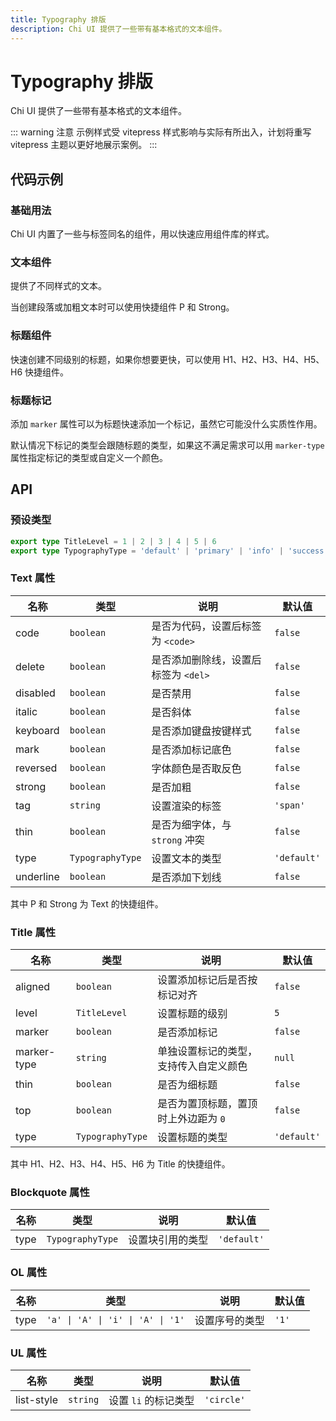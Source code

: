 ```yaml
---
title: Typography 排版
description: Chi UI 提供了一些带有基本格式的文本组件。
---
```


# Typography 排版

Chi UI 提供了一些带有基本格式的文本组件。

::: warning 注意
示例样式受 vitepress 样式影响与实际有所出入，计划将重写 vitepress 主题以更好地展示案例。
:::

## 代码示例

### 基础用法

Chi UI 内置了一些与标签同名的组件，用以快速应用组件库的样式。

<preview path="../demo/Typography/Basic-Typography.vue" title="基础用法" description="Chi UI 内置了一些与标签同名的组件，用以快速应用组件库的样式。"></preview>

### 文本组件

提供了不同样式的文本。

当创建段落或加粗文本时可以使用快捷组件 P 和 Strong。

<preview path="../demo/Typography/Typography-Text.vue" title="文本组件" description="提供了不同样式的文本。当创建段落或加粗文本时可以使用快捷组件 P 和 Strong。"></preview>

### 标题组件

快速创建不同级别的标题，如果你想要更快，可以使用 H1、H2、H3、H4、H5、H6 快捷组件。

<preview path="../demo/Typography/Typography-Title.vue" title="标题组件" description="快速创建不同级别的标题，如果你想要更快，可以使用 H1、H2、H3、H4、H5、H6 快捷组件。"></preview>

### 标题标记

添加 `marker` 属性可以为标题快速添加一个标记，虽然它可能没什么实质性作用。

默认情况下标记的类型会跟随标题的类型，如果这不满足需求可以用 `marker-type` 属性指定标记的类型或自定义一个颜色。

<preview path="../demo/Typography/Title-Marker.vue" title="标题标记" description="添加 `marker` 属性可以为标题快速添加一个标记，虽然它可能没什么实质性作用。默认情况下标记的类型会跟随标题的类型，如果这不满足需求可以用 `marker-type` 属性指定标记的类型或自定义一个颜色。"></preview>

## API

### 预设类型

```ts
export type TitleLevel = 1 | 2 | 3 | 4 | 5 | 6
export type TypographyType = 'default' | 'primary' | 'info' | 'success' | 'warning' | 'error'
```

### Text 属性

| 名称      | 类型             | 说明                                 | 默认值      |
| --------- | ---------------- | ------------------------------------ | ----------- |
| code      | `boolean`        | 是否为代码，设置后标签为 `<code>`    | `false`     |
| delete    | `boolean`        | 是否添加删除线，设置后标签为 `<del>` | `false`     |
| disabled  | `boolean`        | 是否禁用                             | `false`     |
| italic    | `boolean`        | 是否斜体                             | `false`     |
| keyboard  | `boolean`        | 是否添加键盘按键样式                 | `false`     |
| mark      | `boolean`        | 是否添加标记底色                     | `false`     |
| reversed  | `boolean`        | 字体颜色是否取反色                   | `false`     |
| strong    | `boolean`        | 是否加粗                             | `false`     |
| tag       | `string`         | 设置渲染的标签                       | `'span'`    |
| thin      | `boolean`        | 是否为细字体，与 `strong` 冲突       | `false`     |
| type      | `TypographyType` | 设置文本的类型                       | `'default'` |
| underline | `boolean`        | 是否添加下划线                       | `false`     |

其中 P 和 Strong 为 Text 的快捷组件。

### Title 属性

| 名称        | 类型             | 说明                                   | 默认值      |
| ----------- | ---------------- | -------------------------------------- | ----------- |
| aligned     | `boolean`        | 设置添加标记后是否按标记对齐           | `false`     |
| level       | `TitleLevel`     | 设置标题的级别                         | `5`         |
| marker      | `boolean`        | 是否添加标记                           | `false`     |
| marker-type | `string`         | 单独设置标记的类型，支持传入自定义颜色 | `null`      |
| thin        | `boolean`        | 是否为细标题                           | `false`     |
| top         | `boolean`        | 是否为置顶标题，置顶时上外边距为 `0`   | `false`     |
| type        | `TypographyType` | 设置标题的类型                         | `'default'` |

其中 H1、H2、H3、H4、H5、H6 为 Title 的快捷组件。

### Blockquote 属性

| 名称 | 类型             | 说明             | 默认值      |
| ---- | ---------------- | ---------------- | ----------- |
| type | `TypographyType` | 设置块引用的类型 | `'default'` |

### OL 属性

| 名称 | 类型                              | 说明           | 默认值 |
| ---- | --------------------------------- | -------------- | ------ |
| type | `'a' \| 'A' \| 'i' \| 'A' \| '1'` | 设置序号的类型 | `'1'`  |

### UL 属性

| 名称       | 类型     | 说明                 | 默认值     |
| ---------- | -------- | -------------------- | ---------- |
| list-style | `string` | 设置 `li` 的标记类型 | `'circle'` |
